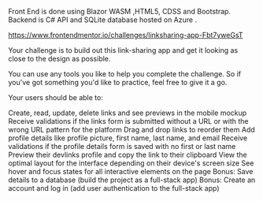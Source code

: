 Front End is done using Blazor WASM ,HTML5, CDSS  and Bootstrap. Backend is C# API and SQLite database hosted on Azure . 


https://www.frontendmentor.io/challenges/linksharing-app-Fbt7yweGsT

Your challenge is to build out this link-sharing app and get it looking as close to the design as possible.

You can use any tools you like to help you complete the challenge. So if you've got something you'd like to practice, feel free to give it a go.

Your users should be able to:

Create, read, update, delete links and see previews in the mobile mockup
Receive validations if the links form is submitted without a URL or with the wrong URL pattern for the platform
Drag and drop links to reorder them
Add profile details like profile picture, first name, last name, and email
Receive validations if the profile details form is saved with no first or last name
Preview their devlinks profile and copy the link to their clipboard
View the optimal layout for the interface depending on their device's screen size
See hover and focus states for all interactive elements on the page
Bonus: Save details to a database (build the project as a full-stack app)
Bonus: Create an account and log in (add user authentication to the full-stack app)
